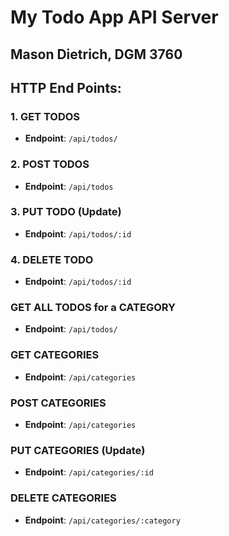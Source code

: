 # My Todo App API Server
## Mason Dietrich, DGM 3760

## HTTP End Points:

### 1. GET TODOS

- **Endpoint**: `/api/todos/`

### 2. POST TODOS

- **Endpoint**: `/api/todos`

### 3. PUT TODO (Update)

- **Endpoint**: `/api/todos/:id`

### 4. DELETE TODO

- **Endpoint**: `/api/todos/:id`

### GET ALL TODOS for a CATEGORY

- **Endpoint**: `/api/todos/`

### GET CATEGORIES

- **Endpoint**: `/api/categories`


### POST CATEGORIES
- **Endpoint**: `/api/categories`

### PUT CATEGORIES (Update)

- **Endpoint**: `/api/categories/:id`

### DELETE CATEGORIES

- **Endpoint**: `/api/categories/:category`